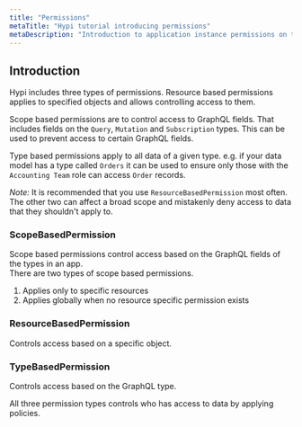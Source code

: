 ```yaml
---
title: "Permissions"
metaTitle: "Hypi tutorial introducing permissions"
metaDescription: "Introduction to application instance permissions on the Hypi platform"
---
```


## Introduction
Hypi includes three types of permissions.
Resource based permissions applies to specified objects and allows controlling access to them.

Scope based permissions are to control access to GraphQL fields. That includes fields on the `Query`, `Mutation` and `Subscription` types.
This can be used to prevent access to certain GraphQL fields.

Type based permissions apply to all data of a given type. e.g. if your data model has a type called `Orders` it can be used to ensure only those with the `Accounting Team` role can access `Order` records.

*Note:* It is recommended that you use `ResourceBasedPermission` most often. The other two can affect a broad scope and mistakenly deny access to data that they shouldn't apply to.

### ScopeBasedPermission

Scope based permissions control access based on the GraphQL fields of the types in an app.   
There are two types of scope based permissions.

1. Applies only to specific resources
2. Applies globally when no resource specific permission exists

### ResourceBasedPermission
Controls access based on a specific object. 

### TypeBasedPermission
Controls access based on the GraphQL type. 

All three permission types controls who has access to data by applying policies.
